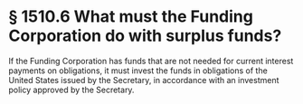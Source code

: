 # § 1510.6   What must the Funding Corporation do with surplus funds?

If the Funding Corporation has funds that are not needed for current interest payments on obligations, it must invest the funds in obligations of the United States issued by the Secretary, in accordance with an investment policy approved by the Secretary. 




